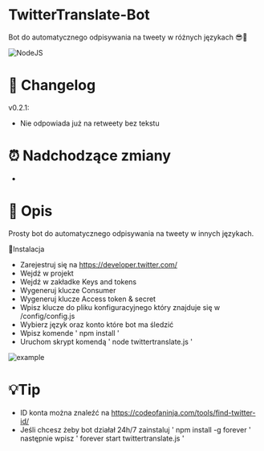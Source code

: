 # TwitterTranslate-Bot
 Bot do automatycznego odpisywania na tweety w różnych językach 😎🤙

![NodeJS](https://img.shields.io/badge/NodeJS-PogChamp-lime)


# 📝 Changelog 
v0.2.1:
- Nie odpowiada już na retweety bez tekstu

# ⏰ Nadchodzące zmiany
- 

# 🧐 Opis
Prosty bot do automatycznego odpisywania na tweety w innych językach.

📝Instalacja
- Zarejestruj się na https://developer.twitter.com/
- Wejdź w projekt
- Wejdź w zakładke Keys and tokens
- Wygeneruj klucze Consumer 
- Wygeneruj klucze Access token & secret
- Wpisz klucze do pliku konfiguracyjnego który znajduje się w /config/config.js
- Wybierz język oraz konto które bot ma śledzić
- Wpisz komende ' npm install '
- Uruchom skrypt komendą ' node twittertranslate.js '

![example](https://i.imgur.com/Gy1HW3p.png)

# 💡Tip
- ID konta można znaleźć na https://codeofaninja.com/tools/find-twitter-id/
- Jeśli chcesz żeby bot działał 24h/7 zainstaluj ' npm install -g forever ' następnie wpisz ' forever start twittertranslate.js '
